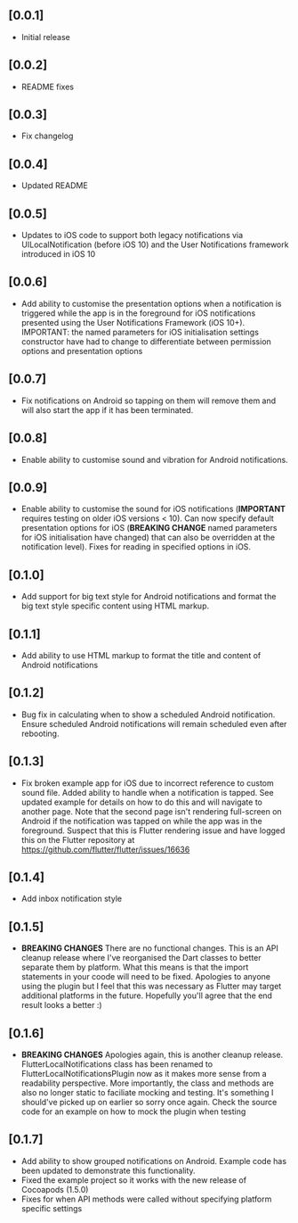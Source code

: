 ## [0.0.1]

*  Initial release

## [0.0.2]

* README fixes

## [0.0.3]

* Fix changelog


## [0.0.4]

* Updated README

## [0.0.5]

* Updates to iOS code to support both legacy notifications via UILocalNotification (before iOS 10) and the User Notifications framework introduced in iOS 10

## [0.0.6]

* Add ability to customise the presentation options when a notification is triggered while the app is in the foreground for iOS notifications presented using the User Notifications Framework (iOS 10+). IMPORTANT: the named parameters for iOS initialisation settings constructor have had to change to differentiate between permission options and presentation options

## [0.0.7]

* Fix notifications on Android so tapping on them will remove them and will also start the app if it has been terminated.

## [0.0.8]

* Enable ability to customise sound and vibration for Android notifications.

## [0.0.9]

* Enable ability to customise the sound for iOS notifications (**IMPORTANT** requires testing on older iOS versions < 10). Can now specify default presentation options for iOS (**BREAKING CHANGE** named parameters for iOS initialisation have changed) that can also be overridden at the notification level). Fixes for reading in specified options in iOS.

## [0.1.0]

* Add support for big text style for Android notifications and format the big text style specific content using HTML markup.

## [0.1.1]

* Add ability to use HTML markup to format the title and content of Android notifications


## [0.1.2]

* Bug fix in calculating when to show a scheduled Android notification. Ensure scheduled Android notifications will remain scheduled even after rebooting.

## [0.1.3]
* Fix broken example app for iOS due to incorrect reference to custom sound file. Added ability to handle when a notification is tapped. See updated example for details on how to do this and will navigate to another page. Note that the second page isn't rendering full-screen on Android if the notification was tapped on while the app was in the foreground. Suspect that this is Flutter rendering issue and have logged this on the Flutter repository at https://github.com/flutter/flutter/issues/16636

## [0.1.4]
* Add inbox notification style

## [0.1.5]
* **BREAKING CHANGES** There are no functional changes. This is an API cleanup release where I've reorganised the Dart classes to better separate them by platform. What this means is that the import statements in your coode will need to be fixed. Apologies to anyone using the plugin but I feel that this was necessary as Flutter may target additional platforms in the future. Hopefully you'll agree that the end result looks a better :)

## [0.1.6]
* **BREAKING CHANGES** Apologies again, this is another cleanup release. FlutterLocalNotifications class has been renamed to FlutterLocalNotificationsPlugin now as it makes more sense from a readability perspective. More importantly, the class and methods are also no longer static to faciliate mocking and testing. It's something I should've picked up on earlier so sorry once again. Check the source code for an example on how to mock the plugin when testing

## [0.1.7]
* Add ability to show grouped notifications on Android. Example code has been updated to demonstrate this functionality.
* Fixed the example project so it works with the new release of Cocoapods (1.5.0)
* Fixes for when API methods were called without specifying platform specific settings